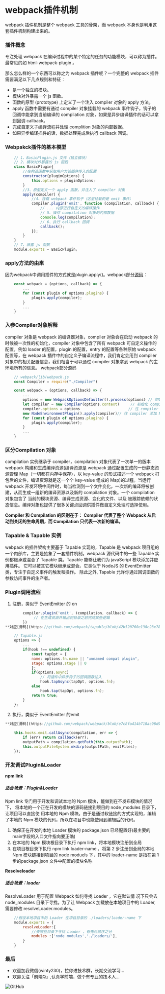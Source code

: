 # webpack插件机制
webpack 插件机制是整个 webpack 工具的骨架，而 webpack 本身也是利用这套插件机制构建出来的。

### 插件概念
专注处理 webpack 在编译过程中的某个特定的任务的功能模块，可以称为插件。最常见的如 html-webpack-plugin 。

那么怎么样的一个东西可以称之为 webpack 插件呢？一个完整的 webpack 插件需要满足以下几点规则和特征：

+ 是一个独立的模块。
+ 模块对外暴露一个 js 函数。
+ 函数的原型 (prototype) 上定义了一个注入 compiler 对象的 apply 方法。
+ apply 函数中需要有通过 compiler 对象挂载的 webpack 事件钩子，钩子的回调中能拿到当前编译的 compilation 对象，如果是异步编译插件的话可以拿到回调 callback。
+ 完成自定义子编译流程并处理 complition 对象的内部数据。
+ 如果异步编译插件的话，数据处理完成后执行 callback 回调。

### Webpakck插件的基本模型
```js
    // 1、BasicPlugin.js 文件（独立模块）
    // 2、模块对外暴露的 js 函数
    class BasicPlugin{ 
        //在构造函数中获取用户为该插件传入的配置
        constructor(pluginOptions) {
            this.options = pluginOptions;
        } 
        //3、原型定义一个 apply 函数，并注入了 compiler 对象
        apply(compiler) { 
            //4、挂载 webpack 事件钩子（这里挂载的是 emit 事件）
            compiler.plugin('emit', function (compilation, callback) {
                // ... 内部进行自定义的编译操作
                // 5、操作 compilation 对象的内部数据
                console.log(compilation);
                // 6、执行 callback 回调
                callback();
            });
        }
    } 
    // 7、暴露 js 函数
    module.exports = BasicPlugin;
```
### apply方法的由来
因为webpack中调用插件的方式就是plugin.apply()。webpack部分[源码](https://github.com/webpack/webpack/blob/10282ea20648b465caec6448849f24fc34e1ba3e/lib/webpack.js#L35)：
```js
    const webpack = (options, callback) => {
        ...
        for (const plugin of options.plugins) {
            plugin.apply(compiler);
        }
        ...
    }
```
### 入参Compiler对象解释
compiler 对象是 webpack 的编译器对象，compiler 对象会在启动 webpack 的时候被一次性的初始化，compiler 对象中包含了所有 webpack 可自定义操作的配置，例如 loader 的配置，plugin 的配置，entry 的配置等各种原始 webpack 配置等，在 webpack 插件中的自定义子编译流程中，我们肯定会用到 compiler 对象中的相关配置信息，我们相当于可以通过 compiler 对象拿到 webpack 的主环境所有的信息。
webpack部分[源码](https://github.com/webpack/webpack/blob/10282ea20648b465caec6448849f24fc34e1ba3e/lib/webpack.js#L30)
```js
    // webpack/lib/webpack.js
    const Compiler = require("./Compiler")

    const webpack = (options, callback) => {
        ...
        options = new WebpackOptionsDefaulter().process(options) // 初始化 webpack 各配置参数
        let compiler = new Compiler(options.context)     // 初始化 compiler 对象，这里 options.context 为 process.cwd()
        compiler.options = options                      // 往 compiler 添加初始化参数
        new NodeEnvironmentPlugin().apply(compiler)// 往 compiler 添加 Node 环境相关方法
        for (const plugin of options.plugins) {
            plugin.apply(compiler);
        }
        ...
    }
```
### 区分Compilation 对象
compilation 实例继承于 compiler，compilation 对象代表了一次单一的版本 webpack 构建和生成编译资源(编译资源是 webpack 通过配置生成的一份静态资源管理 Map（一切都在内存中保存），以 key-value 的形式描述一个 webpack 打包后的文件，编译资源就是这一个个 key-value 组成的 Map)的过程。当运行 webpack 开发环境中间件时，每当检测到一个文件变化，一次新的编译将被创建，从而生成一组新的编译资源以及新的 compilation 对象。一个 compilation 对象包含了 当前的模块资源、编译生成资源、变化的文件、以及 被跟踪依赖的状态信息。编译对象也提供了很多关键点回调供插件做自定义处理时选择使用。

**Compiler 和 Compilation 的区别在于： Compiler 代表了整个 Webpack 从启动到关闭的生命周期，而 Compilation 只代表一次新的编译。**

### Tapable & Tapable 实例
webpack 的插件架构主要基于 Tapable 实现的，Tapable 是 webpack 项目组的一个内部库，主要是抽象了一套插件机制。webpack 源代码中的一些 Tapable 实例都继承或混合了 Tapable 类。Tapable 能够让我们为 javaScript 模块添加并应用插件。 它可以被其它模块继承或混合。它类似于 NodeJS 的 EventEmitter 类，专注于自定义事件的触发和操作。 除此之外, Tapable 允许你通过回调函数的参数访问事件的生产者。

### Plugin调用流程
1. 注册，类似于 EventEmitter 的 on
```js
        compiler.plugin('emit', (compilation, callback) => {
             // 在生成资源并输出到目录之前完成某些逻辑
        })
**对应[源码](https://github.com/webpack/tapable/blob/42b520760e138c23e7808881cb4322557e878307/lib/Tapable.js#L35)**

    // Tapable.js
    options => {
        ...
        if(hook !== undefined) {
            const tapOpt = {
            name: options.fn.name || "unnamed compat plugin",
            stage: options.stage || 0
            };
            if(options.async)
                // 将插件中异步钩子的回调函数注入
                hook.tapAsync(tapOpt, options.fn); 
            else
                hook.tap(tapOpt, options.fn);
            return true;
        }
    };
```
2. 执行，类似于 EventEmitter 的emit
```js
**对应[源码](https://github.com/webpack/webpack/blob/e7c8fa414b718ac98d94a96e2553faceabfbc92f/lib/Compiler.js#L307)**

    this.hooks.emit.callAsync(compilation, err => {
        if (err) return callback(err);
        outputPath = compilation.getPath(this.outputPath);
        this.outputFileSystem.mkdirp(outputPath, emitFiles);
    });
```
### 开发调试Plugin&Loader
**npm link**

##### 适合场景：Plugin&Loader

Npm link 专门用于开发和调试本地的 Npm 模块，能做到在不发布模块的情况下， 将本地的一个正在开发的模块的源码链接到项目的 node_modules 目录下，让项目可以直接使
用本地的 Npm 模块。由于是通过软链接的方式实现的，编辑了本地的 Npm 模块的代码，所以在项目中也能使用到编辑后的代码。
1. 确保正在开发的本地 Loader 模块的 package.json 已经配置好(最主要的main字段的入口文件指向要正确)
2. 在本地的 Npm 模块根目录下执行 npm link，将本地模块注册到全局
3. 在项目根目录下执行 npm link loader-name ，将第 2 步注册到全局的本地 Npm 模块链接到项目的 node moduels 下，其中的 loader-name 是指在第 1 步的package.json 文件中配置的模块名称

**Resolveloader**

##### 适合场景：loader

ResolveLoader 用于配置 Webpack 如何寻找 Loader ，它在默认情
况下只会去 node_modules 目录下寻找。为了让 Webpack 加载放在本地项目中的 Loader,
需要修改 resolveLoader.modules。
```js
    //假设本地项目中的 Loader 在项目目录的 ./loaders/loader-name 下
    module.exports = { 
        resolveLoader:{ 
            //去哪些目录下寻找 Loader ，有先后顺序之分
            modules :['node modules','./loaders/'], 
        }
    }
```
### 最后
+ 欢迎加我微信(winty230)，拉你进技术群，长期交流学习...
+ 欢迎关注「前端Q」,认真学前端，做个有专业的技术人...

![GitHub](https://raw.githubusercontent.com/LuckyWinty/blog/master/images/gzh/1571395642.png)